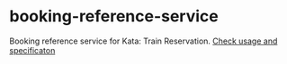 # booking-reference-service
Booking reference service for Kata: Train Reservation. [Check usage and specificaton](https://github.com/emilybache/KataTrainReservation)
